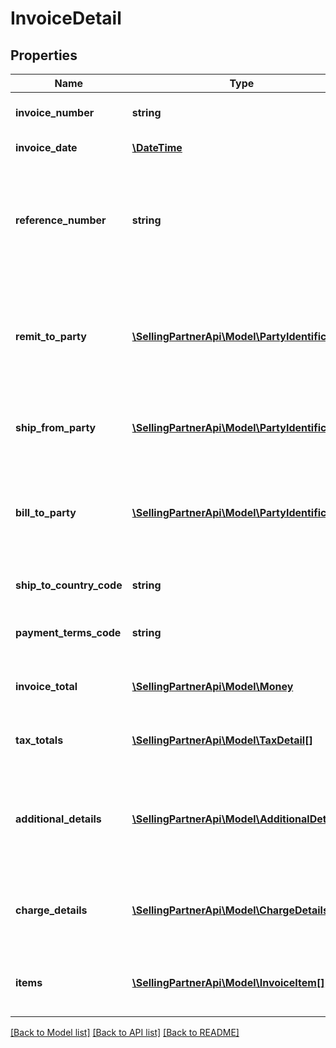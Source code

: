 # InvoiceDetail

## Properties
Name | Type | Description | Notes
------------ | ------------- | ------------- | -------------
**invoice_number** | **string** | The unique invoice number. | 
**invoice_date** | [**\DateTime**](\DateTime.md) | Invoice date. | 
**reference_number** | **string** | An additional unique reference number used for regulatory or other purposes. | [optional] 
**remit_to_party** | [**\SellingPartnerApi\Model\PartyIdentification**](PartyIdentification.md) | Name, address and tax details of the party receiving the payment of this invoice. | 
**ship_from_party** | [**\SellingPartnerApi\Model\PartyIdentification**](PartyIdentification.md) | Warehouse code of the vendor as in the order. | 
**bill_to_party** | [**\SellingPartnerApi\Model\PartyIdentification**](PartyIdentification.md) | Name, address and tax details of the party to whom this invoice is issued. | [optional] 
**ship_to_country_code** | **string** | Ship-to country code. | [optional] 
**payment_terms_code** | **string** | The payment terms for the invoice. | [optional] 
**invoice_total** | [**\SellingPartnerApi\Model\Money**](Money.md) | Total amount details of the invoice. | 
**tax_totals** | [**\SellingPartnerApi\Model\TaxDetail[]**](TaxDetail.md) | Individual tax details per line item. | [optional] 
**additional_details** | [**\SellingPartnerApi\Model\AdditionalDetails[]**](AdditionalDetails.md) | Additional details provided by the selling party, for tax-related or other purposes. | [optional] 
**charge_details** | [**\SellingPartnerApi\Model\ChargeDetails[]**](ChargeDetails.md) | Total charge amount details for all line items. | [optional] 
**items** | [**\SellingPartnerApi\Model\InvoiceItem[]**](InvoiceItem.md) | Provides the details of the items in this invoice. | 

[[Back to Model list]](../README.md#documentation-for-models) [[Back to API list]](../README.md#documentation-for-api-endpoints) [[Back to README]](../README.md)


